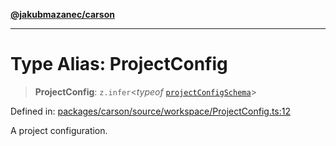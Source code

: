 [**@jakubmazanec/carson**](../README.md)

---

# Type Alias: ProjectConfig

> **ProjectConfig**: `z.infer`\<_typeof_
> [`projectConfigSchema`](../variables/projectConfigSchema.md)\>

Defined in:
[packages/carson/source/workspace/ProjectConfig.ts:12](https://github.com/jakubmazanec/tools/blob/f779e75b9ef98389e12e52575295bd1ef364daca/packages/carson/source/workspace/ProjectConfig.ts#L12)

A project configuration.
